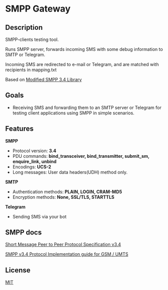 # SMPP Gateway


## Description

SMPP-clients testing tool.

Runs SMPP server, forwards incoming SMS with some debug information to SMTP or Telegram.

Incoming SMS are redirected to e-mail or Telegram, and are matched with recipients in mapping.txt

Based on [Modified  SMPP 3.4 Library](https://github.com/sorokinmax/smpp)


## Goals
- Receiving SMS and forwarding them to an SMTP server or Telegram for testing client applications using SMPP in simple scenarios.

## Features
**SMPP**
- Protocol version: **3.4**
- PDU commands: **bind_transceiver, bind_transmitter, submit_sm, enquire_link, unbind**
- Encodings: **UCS-2**
- Long messages: User data headers(UDH) method only.

**SMTP**
- Authentication methods: **PLAIN,  LOGIN, CRAM-MD5**
- Encryption methods: **None,  SSL/TLS, STARTTLS**

**Telegram**
  - Sending SMS via your bot 

## SMPP docs
[Short Message Peer to Peer
Protocol Specification v3.4](http://docs.nimta.com/SMPP_v3_4_Issue1_2.pdf)

[SMPP v3.4 Protocol Implementation
guide for GSM / UMTS](http://opensmpp.org/specs/smppv34_gsmumts_ig_v10.pdf)


## License
[MIT](LICENSE)
